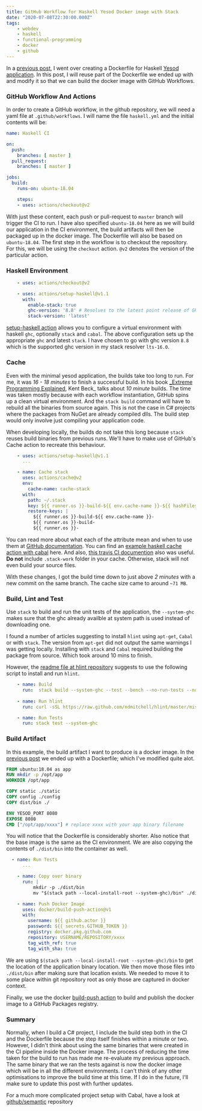 ```yaml
---
title: GitHub Workflow for Haskell Yesod Docker image with Stack
date: "2020-07-08T22:30:00.000Z"
tags:
    - webdev
    - haskell
    - functional-programming
    - docker
    - github
---
```


In a [previous post](/haskell-yesod-web-app-in-docker), I went over creating a Dockerfile for Haskell [Yesod application](https://www.yesodweb.com/). In this post, I will reuse part of the Dockerfile we ended up with and modify it so that we can build the docker image with GitHub Workflows. 

### GitHub Workflow And Actions

In order to create a GitHub workflow, in the github repository, we will need a yaml file at `.github/workflows`. I will name the file `haskell.yml` and the initial contents will be:

```yaml
name: Haskell CI

on:
  push:
    branches: [ master ]
  pull_request:
    branches: [ master ]

jobs:
  build:
    runs-on: ubuntu-18.04

    steps:
    - uses: actions/checkout@v2
```

With just these content, each push or pull-request to `master` branch will trigger the CI to run. I have also specified `ubuntu-18.04` here as we will build our application in the CI environment, the build artifacts will then be packaged up in the docker image. The Dockerfile will also be based on `ubuntu-18.04`. The first step in the workflow is to checkout the repository. For this, we will be using the `checkout` action. `@v2` denotes the version of the particular action.

### Haskell Environment

```yaml
    - uses: actions/checkout@v2

    - uses: actions/setup-haskell@v1.1
      with:
        enable-stack: true
        ghc-version: '8.8' # Resolves to the latest point release of GHC 8.8
        stack-version: 'latest'
```

[setup-haskell action](https://github.com/actions/setup-haskell) allows you to configure a virtual environment with haskell `ghc`, optionally `stack` and `cabal`. The above configuration sets up the appropriate `ghc` and latest `stack`. I have chosen to go with ghc version `8.8` which is the supported ghc version in my stack resolver `lts-16.0`.

### Cache

Even with the minimal yesod application, the builds take too long to run. For me, it was _16 - 18 minutes_ to finish a successful build. In his book [_Extreme Programming Explained](https://www.goodreads.com/book/show/67833.Extreme_Programming_Explained), Kent Beck_ talks about _10 minute_ builds. The time was taken mostly because with each workflow instantiation, GitHub spins up a clean virtual environment. And the `stack build` command will have to rebuild all the binaries from source again. This is not the case in C# projects where the packages from NuGet are already compiled dlls. The build step would only involve just compiling your application code.

When developing locally, the builds do not take this long because `stack` reuses build binaries from previous runs. We'll have to make use of GitHub's Cache action to recreate this behaviour.

```yaml
    - uses: actions/setup-haskell@v1.1
      ...

    - name: Cache stack
      uses: actions/cache@v2
      env:
        cache-name: cache-stack
      with:
        path: ~/.stack
        key: ${{ runner.os }}-build-${{ env.cache-name }}-${{ hashFiles('**/stack.yaml.lock') }}
        restore-keys: |
          ${{ runner.os }}-build-${{ env.cache-name }}-
          ${{ runner.os }}-build-
          ${{ runner.os }}-
```

You can read more about what each of the attribute mean and when to use them at [GitHub documentation](https://help.github.com/en/actions/configuring-and-managing-workflows/caching-dependencies-to-speed-up-workflows). You can find an [example haskell cache action with cabal](https://github.com/actions/cache/blob/master/examples.md#haskell---cabal) here. And also, [this travis CI documention](https://docs.haskellstack.org/en/stable/travis_ci/#container-infrastructure) also was useful. **Do not** include `.stack-work` folder in your cache. Otherwise, stack will not even build your source files.

With these changes, I got the build time down to just above _2 minutes_ with a new commit on the same branch. The cache size came to around `~71 MB`.

### Build, Lint and Test

Use `stack` to build and run the unit tests of the application, the `--system-ghc` makes sure that the ghc already availble at system path is used instead of downloading one.

I found a number of articles suggesting to install `hlint` using `apt-get`, `Cabal` or with `stack`. The version from `apt-get` did not output the same warnings I was getting locally. Installing with `stack` and `Cabal` required building the package from source. Which took around 10 mins to finish.

However, the [readme file at hlint repository](https://github.com/ndmitchell/hlint#running-with-continuous-integration) suggests to use the following script to install and run `hlint`.

```yaml
    - name: Build
      run:  stack build --system-ghc --test --bench --no-run-tests --no-run-benchmarks
      
    - name: Run hlint
      run: curl -sSL https://raw.github.com/ndmitchell/hlint/master/misc/run.sh | sh -s .

    - name: Run Tests
      run: stack test --system-ghc
```

### Build Artifact

In this example, the build artifact I want to produce is a docker image. In the [previous post](/haskell-yesod-web-app-in-docker) we ended up with a Dockerfile; which I've modified quite alot.

```dockerfile
FROM ubuntu:18.04 as app
RUN mkdir -p /opt/app
WORKDIR /opt/app

COPY static ./static
COPY config ./config
COPY dist/bin ./

ENV YESOD_PORT 8080
EXPOSE 8080
CMD ["/opt/app/xxxx"] # replace xxxx with your app binary filename
```

You will notice that the Dockerfile is considerably shorter. Also notice that the base image is the same as the CI environment. We are also copying the contents of `./dist/bin` into the container as well.

```yaml
  - name: Run Tests
      ...

    - name: Copy over binary
      run: |
          mkdir -p ./dist/bin
          mv "$(stack path --local-install-root --system-ghc)/bin" ./dist

    - name: Push Docker Image
      uses: docker/build-push-action@v1
      with:
        username: ${{ github.actor }}
        password: ${{ secrets.GITHUB_TOKEN }}
        registry: docker.pkg.github.com
        repository: USERNAME/REPOSITORY/xxxx
        tag_with_ref: true
        tag_with_sha: true
```

We are using `$(stack path --local-install-root --system-ghc)/bin` to get the location of the application binary location. We then move those files into `./dist/bin` after making sure that location exists. We needed to move it to some place within git repository root as only those are captured in docker context.

Finally, we use the docker [build-push action](https://github.com/marketplace/actions/build-and-push-docker-images) to build and publish the docker image to a GitHub Packages registry.

### Summary

Normally, when I build a C# project, I include the build step both in the CI and the Dockerfile because the step itself finishes within a minute or two. However, I didn't think about using the same binaries that were created in the CI pipeline inside the Docker image. The process of reducing the time taken for the build to run has made me re-evaluate my previous approach. The same binary that we ran the tests against is now the docker image which will be in all the different environments. I can't think of any other optimisations to improve the build time at this time. If I do in the future, I'll make sure to update this post with further updates.

For a much more complicated project setup with Cabal, have a look at [github/semantic](https://github.com/github/semantic/blob/master/.github/workflows/haskell.yml) repository
